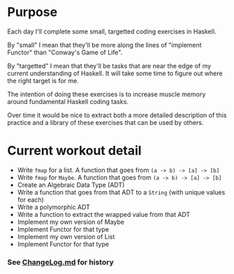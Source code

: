 # Purpose

Each day I'll complete some small, targetted coding exercises in Haskell.

By "small" I mean that they'll be more along the lines of "implement Functor"
than "Conway's Game of Life".

By "targetted" I mean that they'll be tasks that are near the edge of my current
understanding of Haskell. It will take some time to figure out where the right
target is for me.

The intention of doing these exercises is to increase muscle memory around
fundamental Haskell coding tasks.

Over time it would be nice to extract both a more detailed description of this
practice and a library of these exercises that can be used by others.

# Current workout detail

- Write `fmap` for a list. A function that goes from `(a -> b) -> [a] -> [b]`
- Write `fmap` for `Maybe`. A function that goes from `(a -> b) -> [a] -> [b]`
- Create an Algebraic Data Type (ADT)
- Write a function that goes from that ADT to a `String` (with unique values for
  each)
- Write a polymorphic ADT
- Write a function to extract the wrapped value from that ADT
- Implement my own version of Maybe
- Implement Functor for that type
- Implement my own version of List
- Implement Functor for that type

### See [ChangeLog.md](ChangeLog.md) for history
